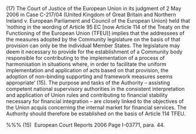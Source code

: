 (17) The Court of Justice of the European Union in its judgment of 2 May 2006 in Case C-217/04 (United Kingdom of Great Britain and Northern Ireland v. European Parliament and Council of the European Union) held that ‘nothing in the wording of Article 95 EC [now Article 114 of the Treaty on the Functioning of the European Union (TFEU)] implies that the addressees of the measures adopted by the Community legislature on the basis of that provision can only be the individual Member States. The legislature may deem it necessary to provide for the establishment of a Community body responsible for contributing to the implementation of a process of harmonisation in situations where, in order to facilitate the uniform implementation and application of acts based on that provision, the adoption of non-binding supporting and framework measures seems appropriate’ (15). The purpose and tasks of the Authority – assisting competent national supervisory authorities in the consistent interpretation and application of Union rules and contributing to financial stability necessary for financial integration – are closely linked to the objectives of the Union acquis concerning the internal market for financial services. The Authority should therefore be established on the basis of Article 114 TFEU.

%%% (15)  European Court Reports 2006 Page I-03771, para. 44.